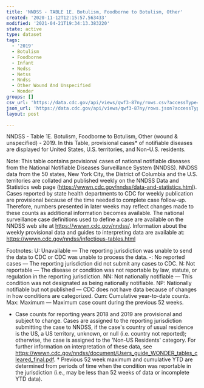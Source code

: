```yaml
---
title: 'NNDSS - TABLE 1E. Botulism, Foodborne to Botulism, Other'
created: '2020-11-12T12:15:57.563433'
modified: '2021-04-21T19:34:13.383220'
state: active
type: dataset
tags:
  - '2019'
  - Botulism
  - Foodborne
  - Infant
  - Nedss
  - Netss
  - Nndss
  - Other Wound And Unspecified
  - Wonder
groups: []
csv_url: 'https://data.cdc.gov/api/views/qwf3-87ny/rows.csv?accessType=DOWNLOAD'
json_url: 'https://data.cdc.gov/api/views/qwf3-87ny/rows.json?accessType=DOWNLOAD'
layout: post

---
```

NNDSS - Table 1E. Botulism, Foodborne to Botulism, Other (wound & unspecified) - 2019. In this Table, provisional cases* of notifiable diseases are displayed for United States, U.S. territories, and Non-U.S. residents. 

Note: 
This table contains provisional cases of national notifiable diseases from the National Notifiable Diseases Surveillance System (NNDSS). NNDSS data from the 50 states, New York City, the District of Columbia and the U.S. territories are collated and published weekly on the NNDSS Data and Statistics web page (https://wwwn.cdc.gov/nndss/data-and-statistics.html). Cases reported by state health departments to CDC for weekly publication are provisional because of the time needed to complete case follow-up. Therefore, numbers presented in later weeks may reflect changes made to these counts as additional information becomes available. The national surveillance case definitions used to define a case are available on the NNDSS web site at https://wwwn.cdc.gov/nndss/. Information about the weekly provisional data and guides to interpreting data are available at: https://wwwn.cdc.gov/nndss/infectious-tables.html 

Footnotes:
U: Unavailable — The reporting jurisdiction was unable to send the data to CDC or CDC was unable to process the data.
-: No reported cases — The reporting jurisdiction did not submit any cases to CDC.
N: Not reportable — The disease or condition was not reportable by law, statute, or regulation in the reporting jurisdiction.
NN: Not nationally notifiable — This condition was not designated as being nationally notifiable.
NP: Nationally notifiable but not published — CDC does not have data because of changes in how conditions are categorized.
Cum: Cumulative year-to-date counts.
Max: Maximum — Maximum case count during the previous 52 weeks.
* Case counts for reporting years 2018 and 2019 are provisional and subject to change. Cases are assigned to the reporting jurisdiction submitting the case to NNDSS, if the case's country of usual residence is the US, a US territory, unknown, or null (i.e. country not reported); otherwise, the case is assigned to the 'Non-US Residents' category. For further information on interpretation of these data, see https://wwwn.cdc.gov/nndss/document/Users_guide_WONDER_tables_cleared_final.pdf. 
† Previous 52 week maximum and cumulative YTD are determined from periods of time when the condition was reportable in the jurisdiction (i.e., may be less than 52 weeks of data or incomplete YTD data).
